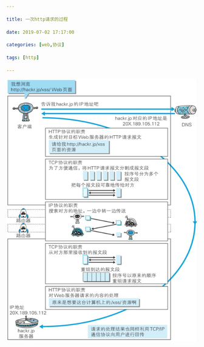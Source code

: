 ```yaml
---

title: 一次http请求的过程

date: 2019-07-02 17:17:00

categories: [web,协议]

tags: [http]

---
```


![image-20190706140418304](一次请求的过程/image-20190706140418304.png)



